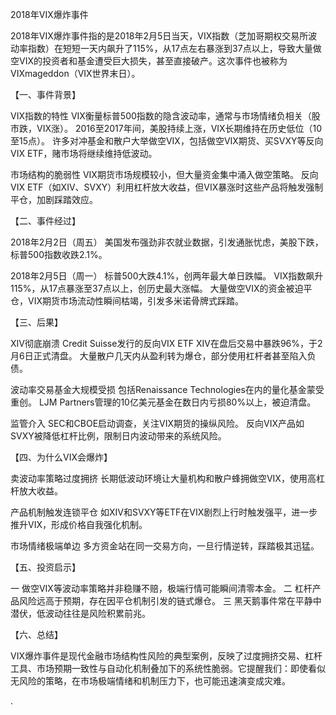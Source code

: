 2018年VIX爆炸事件

2018年VIX爆炸事件指的是2018年2月5日当天，VIX指数（芝加哥期权交易所波动率指数）在短短一天内飙升了115%，从17点左右暴涨到37点以上，导致大量做空VIX的投资者和基金遭受巨大损失，甚至直接破产。这次事件也被称为 VIXmageddon（VIX世界末日）。

【一、事件背景】

VIX指数的特性
VIX衡量标普500指数的隐含波动率，通常与市场情绪负相关（股市跌，VIX涨）。
2016至2017年间，美股持续上涨，VIX长期维持在历史低位（10至15点）。
许多对冲基金和散户大举做空VIX，包括做空VIX期货、买SVXY等反向VIX ETF，赌市场将继续维持低波动。

市场结构的脆弱性
VIX期货市场规模较小，但大量资金集中涌入做空策略。
反向VIX ETF（如XIV、SVXY）利用杠杆放大收益，但VIX暴涨时这些产品将触发强制平仓，加剧踩踏效应。

【二、事件经过】

2018年2月2日（周五）
美国发布强劲非农就业数据，引发通胀忧虑，美股下跌，标普500指数收跌2.1%。

2018年2月5日（周一）
标普500大跌4.1%，创两年最大单日跌幅。
VIX指数飙升115%，从17点暴涨至37点以上，创历史最大涨幅。
大量做空VIX的资金被迫平仓，VIX期货市场流动性瞬间枯竭，引发多米诺骨牌式踩踏。

【三、后果】

XIV彻底崩溃
Credit Suisse发行的反向VIX ETF XIV在盘后交易中暴跌96%，于2月6日正式清盘。
大量散户几天内从盈利转为爆仓，部分使用杠杆者甚至陷入负债。

波动率交易基金大规模受损
包括Renaissance Technologies在内的量化基金蒙受重创。
LJM Partners管理的10亿美元基金在数日内亏损80%以上，被迫清盘。

监管介入
SEC和CBOE启动调查，关注VIX期货的操纵风险。
反向VIX产品如SVXY被降低杠杆比例，限制日内波动带来的系统风险。

【四、为什么VIX会爆炸】

卖波动率策略过度拥挤
长期低波动环境让大量机构和散户蜂拥做空VIX，使用高杠杆放大收益。

产品机制触发连锁平仓
如XIV和SVXY等ETF在VIX剧烈上行时触发强平，进一步推升VIX，形成价格自我强化机制。

市场情绪极端单边
多方资金站在同一交易方向，一旦行情逆转，踩踏极其迅猛。

【五、投资启示】

一 做空VIX等波动率策略并非稳赚不赔，极端行情可能瞬间清零本金。
二 杠杆产品风险远高于预期，存在因平仓机制引发的链式爆仓。
三 黑天鹅事件常在平静中潜伏，低波动往往是风险积累前兆。

【六、总结】

VIX爆炸事件是现代金融市场结构性风险的典型案例，反映了过度拥挤交易、杠杆工具、市场预期一致性与自动化机制叠加下的系统性脆弱。它提醒我们：即使看似无风险的策略，在市场极端情绪和机制压力下，也可能迅速演变成灾难。

.
